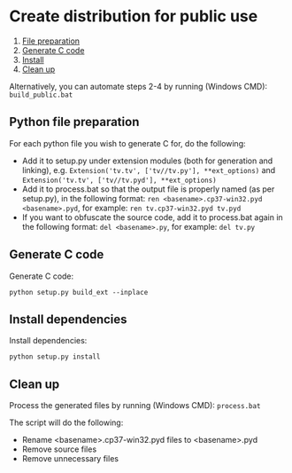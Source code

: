 # Create distribution for public use
1. [File preparation](#python-file-preparation)
2. [Generate C code](#generate-c-code)
3. [Install](#install-dependencies)
4. [Clean up](#clean-up)

Alternatively, you can automate steps 2-4 by running (Windows CMD):
`build_public.bat`

## Python file preparation
For each python file you wish to generate C for, do the following:
* Add it to setup.py under extension modules (both for generation and linking), e.g. `Extension('tv.tv', ['tv//tv.py'], **ext_options)` and `Extension('tv.tv', ['tv//tv.pyd'], **ext_options)`
* Add it to process.bat so that the output file is properly named (as per setup.py), in the following format: `ren <basename>.cp37-win32.pyd <basename>.pyd`, for example: `ren tv.cp37-win32.pyd tv.pyd`
* If you want to obfuscate the source code, add it to process.bat again in the following format: `del <basename>.py`, for example: `del tv.py`

## Generate C code
Generate C code:

`python setup.py build_ext --inplace`

## Install dependencies 
Install dependencies: 

`python setup.py install`

## Clean up
Process the generated files by running (Windows CMD): `process.bat`

The script will do the following:
* Rename \<basename>.cp37-win32.pyd files to \<basename>.pyd
* Remove source files
* Remove unnecessary files 
